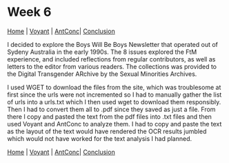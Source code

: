 # Week 6

[Home](index.md) | [Voyant](Voyant.md) | [AntConc](AntConc)| [Conclusion](Conclusion.md)


I decided to explore the Boys Will Be Boys Newsletter that operated out of Sydeny Australia in the early 1990s. The 8 issues explored the FtM experience, and included reflections from regular contributors, as well as letters to the editor from various readers. The collections was provided to the Digital Transgender ARchive by the Sexual Minorities Archives.

I used WGET to download the files from the site, which was troublesome at first since the urls were not incremented so I had to manually gather the list of urls into a urls.txt which I then used wget to download them responsibly. Then I had to convert them all to .pdf since they saved as just a file.  From there I copy and pasted the text from the pdf files into .txt files and then used Voyant and AntConc to analyze them. I had to copy and paste the text as the layout of the text would have rendered the OCR results jumbled which would not have worked for the text analysis I had planned.


[Home](index.md) | [Voyant](Voyant.md) | [AntConc](AntConc)| [Conclusion](Conclusion.md)

